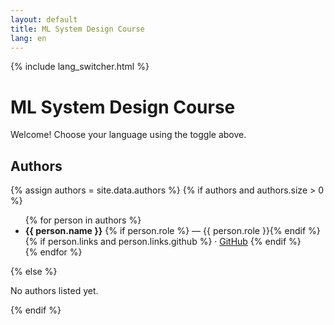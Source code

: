 ```yaml
---
layout: default
title: ML System Design Course
lang: en
---
```


{% include lang_switcher.html %}

# ML System Design Course

Welcome! Choose your language using the toggle above.

## Authors

{% assign authors = site.data.authors %}
{% if authors and authors.size > 0 %}
<ul>
  {% for person in authors %}
  <li>
    <strong>{{ person.name }}</strong>
    {% if person.role %} — {{ person.role }}{% endif %}
    {% if person.links and person.links.github %}
      · <a href="{{ person.links.github }}">GitHub</a>
    {% endif %}
  </li>
  {% endfor %}
  </ul>
{% else %}
<p>No authors listed yet.</p>
{% endif %}


